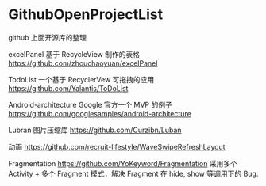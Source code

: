 # GithubOpenProjectList
github 上面开源库的整理

excelPanel
	基于 RecycleView 制作的表格  https://github.com/zhouchaoyuan/excelPanel


TodoList
	一个基于 RecyclerVew 可拖拽的应用 https://github.com/Yalantis/ToDoList

Android-architecture
	Google 官方一个 MVP 的例子 https://github.com/googlesamples/android-architecture

Lubran
	图片压缩库 https://github.com/Curzibn/Luban

动画
	https://github.com/recruit-lifestyle/WaveSwipeRefreshLayout

Fragmentation
		https://github.com/YoKeyword/Fragmentation
	采用多个 Activity + 多个 Fragment 模式，解决 Fragment 在 hide, show 等调用下的 Bug.
